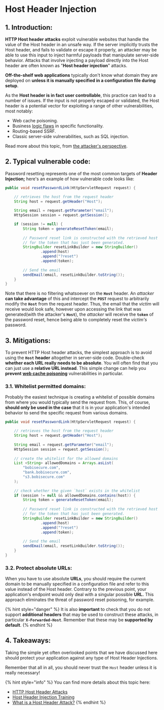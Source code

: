 # Host Header Injection

## 1. Introduction:

 **HTTP Host header attacks** exploit vulnerable websites that handle the value of the Host header in an unsafe way. If the server implicitly trusts the Host header, and fails to validate or escape it properly, an attacker may be able to use this input to inject harmful payloads that manipulate server-side behavior. Attacks that involve injecting a payload directly into the Host header are often known as "**Host header injection**" attacks.

 **Off-the-shelf web applications** typically don't know what domain they are deployed on **unless it is manually specified in a configuration file during setup**. 

 As the **Host header is in fact user controllable**, this practice can lead to a number of issues. If the input is not properly escaped or validated, the Host header is a potential vector for exploiting a range of other vulnerabilities, most notably:

*  Web cache poisoning.
*  Business [logic flaws](https://portswigger.net/web-security/logic-flaws) in specific functionality.
*  Routing-based SSRF.
*  Classic server-side vulnerabilities, such as SQL injection.

Read more about this topic, from [the attacker's perspective](https://portswigger.net/web-security/host-header).

## 2. Typical vulnerable code:

Password resetting represents one of the most common targets of **Header Injection;** here's an example of how vulnerable code looks like:

```java
public void resetPasswordLink(HttpServletRequest request) {

    // retrieves the host from the request header
    String host = request.getHeader("Host");
    
    String email = request.getParameter("email");
    HttpSession session = request.getSession();

    if (session != null) {
        String token = generateResetToken(email);
        
        // Password reset link is constructed with the retrieved host
        // for the token that has just been generated.
        StringBuilder resetLinkBuilder = new StringBuilder()
                .append(host)
                .append("?reset")
                .append(token);
        
        // Send the email
        sendEmail(email, resetLinkBuilder.toString());
    }
}
```

Note that there is no filtering whatsoever on the **`Host`** header. An _attacker_ **can take advantage** of this and intercept the **`POST`** request to arbitrarily modify the **`Host`** from the request header. Thus, the email that the _victim_ will receive would look safe, however upon accessing the link that was generated\(with the attacker's **`Host`**\), the _attacker_ will receive the **`token`** of the password reset, hence being able to completely reset the _victim's_ password.

## 3. Mitigations:

 To prevent HTTP Host header attacks, the simplest approach is to avoid using the **`Host`** **header** altogether in server-side code. Double-check **whether each URL really needs to be absolute**. You will often find that you can just use a **relative URL instead**. This simple change can help you **prevent** [**web cache poisoning**](https://portswigger.net/web-security/web-cache-poisoning) vulnerabilities in particular.

### 3.1. **Whitelist permitted domains**:

Probably the easiest technique is creating a whitelist of possible domains from where you would typically send the request from. This, of course, **should only be used in the case** that it is in your application's intended behavior to send the specific request from various domains.

```java
public void resetPasswordLink(HttpServletRequest request) {

    // retrieves the host from the request header
    String host = request.getHeader("Host");
    
    String email = request.getParameter("email");
    HttpSession session = request.getSession();
    
    // create the whitelist for the allowed domains
    List <String> allowedDomains = Arrays.asList(
        "bobisecure.com",
        "bank.bobisecure.com",
        "s3.bobisecure.com"
    );
    
    // check whether the given `host` exists in the whitelist
    if (session != null && allowedDomains.contains(host)) {
        String token = generateResetToken(email);
        
        // Password reset link is constructed with the retrieved host
        // for the token that has just been generated.
        StringBuilder resetLinkBuilder = new StringBuilder()
                .append(host)
                .append("?reset")
                .append(token);
        
        // Send the email
        sendEmail(email, resetLinkBuilder.toString());
    }
}
```

### **3.2. Protect absolute URLs:**

 When you have to use absolute **URLs**, you should require the current domain to be manually specified in a configuration file and refer to this value instead of the Host header. Contrary to the previous point, your application's endpoint would only deal with a singular possible **URL.** This approach eliminates the threat of password reset poisoning, for example.

{% hint style="danger" %}
 It is also **important** to check that you do not support **additional headers** that may be used to construct these attacks, in particular **`X-Forwarded-Host`**. Remember that these may be **supported by default**.
{% endhint %}

## 4. Takeaways:

Taking the simple yet often overlooked points that we have discussed here should protect your application against any type of Host Header Injections.

 Remember that all in all, you should never trust the `Host` header unless it is really necessary!

{% hint style="info" %}
You can find more details about this topic here:

* [HTTP Host Header Attacks](https://portswigger.net/web-security/host-header)
* [Host Header Injection Training](https://application.security/free-application-security-training/owasp-top-10-host-header-injection)
* [What is a Host Header Attack?](https://dzone.com/articles/what-is-a-host-header-attack)
{% endhint %}

